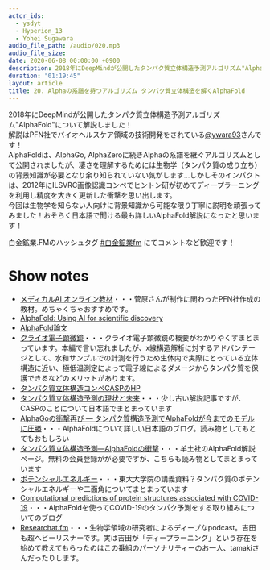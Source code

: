 ```yaml
---
actor_ids:
  - ysdyt
  - Hyperion_13
  - Yohei Sugawara
audio_file_path: /audio/020.mp3
audio_file_size:
date: 2020-06-08 00:00:00 +0900
description: 2018年にDeepMindが公開したタンパク質立体構造予測アルゴリズム"AlphaFold"について解説しました！
duration: "01:19:45"
layout: article
title: 20. Alphaの系譜を持つアルゴリズム タンパク質立体構造を解くAlphaFold
---
```

2018年にDeepMindが公開したタンパク質立体構造予測アルゴリズム"AlphaFold"について解説しました！  
解説はPFN社でバイオヘルスケア領域の技術開発をされている[@ywara93](https://twitter.com/ywara93)さんです！  
AlphaFoldは、AlphaGo, AlphaZeroに続きAlphaの系譜を継ぐアルゴリズムとして公開されましたが、凄さを理解するためには生物学（タンパク質の成り立ち）の背景知識が必要となり余り知られていない気がします...しかしそのインパクトは、2012年にILSVRC画像認識コンペでヒントン研が初めてディープラーニングを利用し精度を大きく更新した衝撃を思い出します。  
今回は生物学を知らない人向けに背景知識から可能な限り丁寧に説明を頑張ってみました！おそらく日本語で聞ける最も詳しいAlphaFold解説になったと思います！

白金鉱業.FMのハッシュタグ [#白金鉱業fm](https://twitter.com/search?q=%23%E7%99%BD%E9%87%91%E9%89%B1%E6%A5%ADfm&src=typed_query) にてコメントなど歓迎です！

# Show notes
- [メディカルAI オンライン教材](https://japan-medical-ai.github.io/medical-ai-course-materials/index.html#)・・・菅原さんが制作に関わったPFN社作成の教材。めちゃくちゃおすすめです。
- [AlphaFold: Using AI for scientific discovery](https://deepmind.com/blog/article/AlphaFold-Using-AI-for-scientific-discovery)
- [AlphaFold論文](https://www.nature.com/articles/s41586-019-1923-7.epdf?author_access_token=Z_KaZKDqtKzbE7Wd5HtwI9RgN0jAjWel9jnR3ZoTv0MCcgAwHMgRx9mvLjNQdB2TlQQaa7l420UCtGo8vYQ39gg8lFWR9mAZtvsN_1PrccXfIbc6e-tGSgazNL_XdtQzn1PHfy21qdcxV7Pw-k3htw%3D%3D)
- [クライオ電子顕微鏡](https://www.chem-station.com/blog/2017/10/nobel2017cryo.html)・・・クライオ電子顕微鏡の概要がわかりやくすまとまっています。本編で言い忘れましたが、x線構造解析に対するアドバンテージとして、水和サンプルでの計測を行うため生体内で実際にとっている立体構造に近い、極低温測定によって電子線によるダメージからタンパク質を保護できるなどのメリットがあります。
- [タンパク質立体構造コンペCASPのHP](https://predictioncenter.org/)
- [タンパク質立体構造予測の現状と未来](http://theory.biophys.kyoto-u.ac.jp/pdf/park05_jsai20_casp6.pdf)・・・少し古い解説記事ですが、CASPのことについて日本語でまとまっています
- [AlphaGoの衝撃再び — タンパク質構造予測でAlphaFoldが今までのモデルに圧勝](https://note.com/zhubo/n/n00675c5ae7c7)・・・AlphaFoldについて詳しい日本語のブログ。読み物としてもとてもおもしろい
- [タンパク質立体構造予測―AlphaFoldの衝撃](https://yodoweb2017.yodosha.co.jp/jikkenigaku/nhpd/9784758125215/c1.html)・・・羊土社のAlphaFold解説ページ。無料の会員登録がが必要ですが、こちらも読み物としてまとまっています
- [ポテンシャルエネルギー](http://www.iu.a.u-tokyo.ac.jp/lectures/AG07/110525/110525.pdf)・・・東大大学院の講義資料？タンパク質のポテンシャルエネルギーや二面角についてまとまっています
- [Computational predictions of protein structures associated with COVID-19](https://deepmind.com/research/open-source/computational-predictions-of-protein-structures-associated-with-COVID-19)・・・AlphaFoldを使ってCOVID-19のタンパク予測をする取り組みについてのブログ
- [Researchat.fm](https://researchat.fm/)・・・生物学領域の研究者によるディープなpodcast。吉田も超ヘビーリスナーです。実は吉田が「ディープラーニング」という存在を始めて教えてもらったのはこの番組のパーソナリティーのお一人、tamakiさんだったりします。
